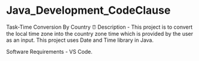 # Java_Development_CodeClause
Task-Time Conversion By Country ⏰
Description -
This project is to convert the local time zone into the country zone time which is provided by the user as an input. This project uses Date and Time library in Java.

Software Requirements -
VS Code.
